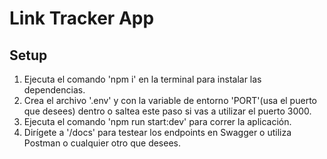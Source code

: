 # Link Tracker App

## Setup

1. Ejecuta el comando 'npm i' en la terminal para instalar las dependencias.
2. Crea el archivo '.env' y con la variable de entorno 'PORT'(usa el puerto que desees) dentro o saltea este paso si vas a utilizar el puerto 3000.
3. Ejecuta el comando 'npm run start:dev' para correr la aplicación.
4. Dirígete a '/docs' para testear los endpoints en Swagger o utiliza Postman o cualquier otro que desees.
